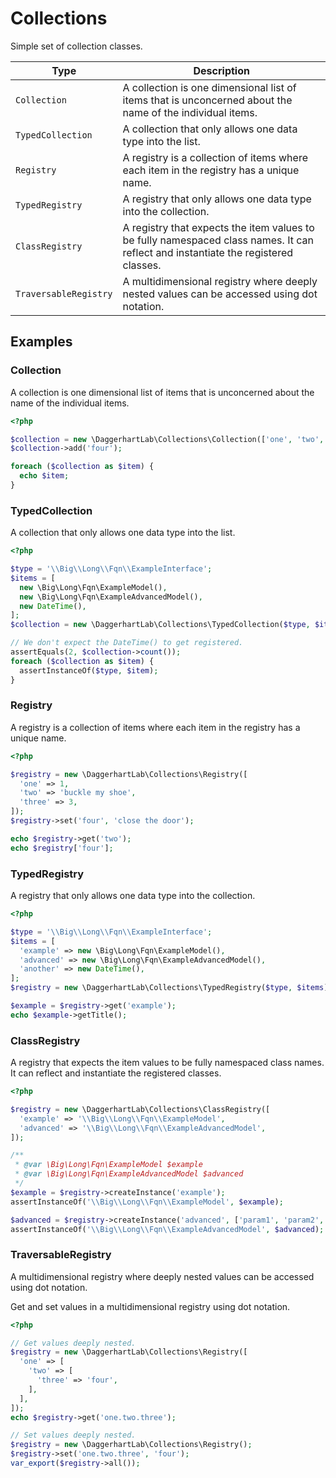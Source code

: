 # Collections

Simple set of collection classes.

| Type                  | Description                                                                                                                        |
|-----------------------|------------------------------------------------------------------------------------------------------------------------------------|
| `Collection`          | A collection is one dimensional list of items that is unconcerned about the name of the individual items.                          |
| `TypedCollection`     | A collection that only allows one data type into the list.                                                                         |
| `Registry`            | A registry is a collection of items where each item in the registry has a unique name.                                             |
| `TypedRegistry`       | A registry that only allows one data type into the collection.                                                                     |
| `ClassRegistry`       | A registry that expects the item values to be fully namespaced class names. It can reflect and instantiate the registered classes. |
| `TraversableRegistry` | A multidimensional registry where deeply nested values can be accessed using dot notation.                                         |

## Examples

### Collection

A collection is one dimensional list of items that is unconcerned about the name of the individual items.

```php
<?php

$collection = new \DaggerhartLab\Collections\Collection(['one', 'two', 'three']);
$collection->add('four');

foreach ($collection as $item) {
  echo $item;
}
```

### TypedCollection

A collection that only allows one data type into the list.

```php
<?php

$type = '\\Big\\Long\\Fqn\\ExampleInterface';
$items = [
  new \Big\Long\Fqn\ExampleModel(),
  new \Big\Long\Fqn\ExampleAdvancedModel(),
  new DateTime(),
];
$collection = new \DaggerhartLab\Collections\TypedCollection($type, $items);

// We don't expect the DateTime() to get registered.
assertEquals(2, $collection->count());
foreach ($collection as $item) {
  assertInstanceOf($type, $item);
}
```

### Registry

A registry is a collection of items where each item in the registry has a unique name.

```php
<?php

$registry = new \DaggerhartLab\Collections\Registry([
  'one' => 1,
  'two' => 'buckle my shoe',
  'three' => 3,
]);
$registry->set('four', 'close the door');

echo $registry->get('two');
echo $registry['four'];
```

### TypedRegistry

A registry that only allows one data type into the collection.

```php
<?php

$type = '\\Big\\Long\\Fqn\\ExampleInterface';
$items = [
  'example' => new \Big\Long\Fqn\ExampleModel(),
  'advanced' => new \Big\Long\Fqn\ExampleAdvancedModel(),
  'another' => new DateTime(),
];
$registry = new \DaggerhartLab\Collections\TypedRegistry($type, $items);

$example = $registry->get('example');
echo $example->getTitle();
```

### ClassRegistry

A registry that expects the item values to be fully namespaced class names. It can reflect and instantiate the registered classes.

```php
<?php

$registry = new \DaggerhartLab\Collections\ClassRegistry([
  'example' => '\\Big\\Long\\Fqn\\ExampleModel',
  'advanced' => '\\Big\\Long\\Fqn\\ExampleAdvancedModel',
]);

/**
 * @var \Big\Long\Fqn\ExampleModel $example
 * @var \Big\Long\Fqn\ExampleAdvancedModel $advanced
 */
$example = $registry->createInstance('example');
assertInstanceOf('\\Big\\Long\\Fqn\\ExampleModel', $example);

$advanced = $registry->createInstance('advanced', ['param1', 'param2', null, 'param3' => ['is_an_array' => true]]);
assertInstanceOf('\\Big\\Long\\Fqn\\ExampleAdvancedModel', $advanced);
```

### TraversableRegistry

A multidimensional registry where deeply nested values can be accessed using dot notation.

Get and set values in a multidimensional registry using dot notation.

```php
<?php

// Get values deeply nested.
$registry = new \DaggerhartLab\Collections\Registry([
  'one' => [
    'two' => [
      'three' => 'four',
    ],
  ],
]);
echo $registry->get('one.two.three');

// Set values deeply nested.
$registry = new \DaggerhartLab\Collections\Registry();
$registry->set('one.two.three', 'four');
var_export($registry->all());
```

